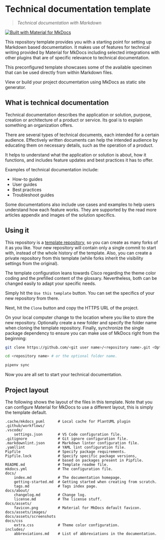 # Technical documentation template

> *Technical documentation with Markdown*

[![Built with Material for MkDocs](https://img.shields.io/badge/Material_for_MkDocs-526CFE?style=for-the-badge&logo=MaterialForMkDocs&logoColor=white)](https://squidfunk.github.io/mkdocs-material/)

This repository template provides you with a starting point for setting up Markdown
based documentation. It makes use of features for technical writing provided by
Material for MkDocs including selected integrations with other plugins that are of
specific relevance to technical documentation.

This preconfigured template showcases some of the available specimen that can be
used directly from within Markdown files.

View or build your project documentation using MkDocs as static site generator.

## What is technical documentation

Technical documentation describes the application or solution, purpose, creation
or architecture of a product or service. Its goal is to explain something an
organization offers.

There are several types of technical documents, each intended for a certain audience.
Effectively written documents can help the intended audience by educating them on
necessary details, such as the operation of a product.

It helps to understand what the application or solution is about, how it functions,
and includes feature updates and best practices it has to offer.

Examples of technical documentation include:

- How-to guides
- User guides
- Best practices
- Troubleshoot guides

Some documentations also include use cases and examples to help users understand
how each feature works. They are supported by the read more articles
appendix and images of the solution specifics.

## Using it

This repository is a [template repository], so you can create as many forks of it
as you like. Your new repository will contain only a single commit to start with,
instead of the whole history of the template. Also, you can create a private
repository from this template (while forks inherit the visibility settings from
the original).

The template configuration leans towards Cisco regarding the theme color coding
and the prefilled content of the glossary. Nevertheless, both can be changed easily
to adapt your specific needs.

[template repository]: https://docs.github.com/en/repositories/creating-and-managing-repositories/creating-a-repository-from-a-template

Simply hit the `Use this template` button. You can set the specifics of your new
repository from there.

Next, hit the `Clone` button and copy the HTTPS URL of the project.

On your local computer change to the location where you like to store the new
repository. Optionally create a new folder and specify the folder name when cloning
the template repository. Finally, synchronize the single package dependency to ensure
you can make use of MkDocs right from the beginning:

```bash
git clone https://github.com/<git user name>/<repository name>.git <Optional folder>

cd <repository name> # or the optional folder name.

pipenv sync
```

Now you are all set to start your technical documentation.

## Project layout

The following shows the layout of the files in this template. Note that you can
configure Material for MkDocs to use a different layout, this is simply the
template default.

```text
.cache/mkdocs_puml      # Local cache for PlantUML plugin
.github/workflows/
.vscode/
    settings.json       # VS Code configuration file.
.gitignore              # Git ignore configuration file.
.markdownlint.json      # Markdown linter configuration file.
.yamllint               # YAML lint configuration file.
Pipfile                 # Specify package requirements.
Pipfile.lock            # Specify specific package versions,
                        # based on packages present in Pipfile.
README.md               # Template readme file.
mkdocs.yml              # The configuration file.
docs/
    index.md            # The documentation homepage.
    getting-started.md  # Getting started when creating from scratch.
    tags.md             # Tags index page.
docs/about/
    changelog.md        # Change log.
    license.md          # The license stuff.
docs/assets/
    favicon.png         # Material for MkDocs default favicon.
docs/assets/images/
docs/assets/screenshots
docs/css
    extra.css           # Theme color configuration.
includes/
    abbreviations.md    # List of abbreviations in the documentation.
```
